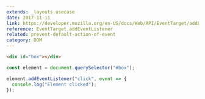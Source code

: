 ```yaml
---
extends: _layouts.usecase
date: 2017-11-11
link: https://developer.mozilla.org/en-US/docs/Web/API/EventTarget/addEventListener
reference: EventTarget.addEventListener
related: prevent-default-action-of-event
category: DOM
---
```


```html
<div id="box"></div>
```

```javascript
const element = document.querySelector("#box");

element.addEventListener("click", event => {
  console.log("Element clicked");
});
```
